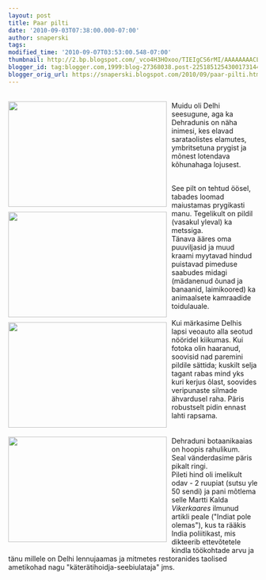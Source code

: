 ```yaml
---
layout: post
title: Paar pilti
date: '2010-09-03T07:38:00.000-07:00'
author: snaperski
tags: 
modified_time: '2010-09-07T03:53:00.548-07:00'
thumbnail: http://2.bp.blogspot.com/_vco4H3HOxoo/TIEIgCS6rMI/AAAAAAAACL4/IYr2Y9u_Waw/s72-c/reo.jpg
blogger_id: tag:blogger.com,1999:blog-27368038.post-2251851254300173144
blogger_orig_url: https://snaperski.blogspot.com/2010/09/paar-pilti.html
---
```


<a onblur="try {parent.deselectBloggerImageGracefully();} catch(e) {}" href="http://2.bp.blogspot.com/_vco4H3HOxoo/TIEIgCS6rMI/AAAAAAAACL4/IYr2Y9u_Waw/reo.jpg"><br /><img src="http://2.bp.blogspot.com/_vco4H3HOxoo/TIEIgCS6rMI/AAAAAAAACL4/IYr2Y9u_Waw/s320/reo.jpg" style="float: left; margin: 0pt 10px 10px 0pt; cursor: pointer; width: 320px; height: 213px;" alt="" id="BLOGGER_PHOTO_ID_5512696765343247554" border="0" /></a>Muidu oli Delhi seesugune, aga ka Dehradunis on näha inimesi, kes elavad sarataolistes elamutes, ymbritsetuna prygist ja mõnest lotendava kõhunahaga lojusest.<br /><a onblur="try {parent.deselectBloggerImageGracefully();} catch(e) {}" href="http://2.bp.blogspot.com/_vco4H3HOxoo/TIEJbj1QjHI/AAAAAAAACMA/W1LusRTES3c/prygi.jpg"><br /><img src="http://2.bp.blogspot.com/_vco4H3HOxoo/TIEJbj1QjHI/AAAAAAAACMA/W1LusRTES3c/s320/prygi.jpg" style="float: left; margin: 0pt 10px 10px 0pt; cursor: pointer; width: 320px; height: 213px;" alt="" id="BLOGGER_PHOTO_ID_5512697787957939314" border="0" /></a></div><div>See pilt on tehtud öösel, tabades loomad maiustamas prygikasti manu. Tegelikult on pildil (vasakul yleval) ka metssiga.</div><div>Tänava ääres oma puuviljasid ja muud kraami myytavad hindud puistavad pimeduse saabudes midagi (mädanenud õunad ja banaanid, laimikoored) ka animaalsete kamraadide</div><div> toidulauale.</div><div><span class="Apple-style-span" style="color: rgb(0, 0, 238);"><u><span class="Apple-style-span" style="color: rgb(0, 0, 0);"><br /></span></u></span></div><div><a onblur="try {parent.deselectBloggerImageGracefully();} catch(e) {}" href="http://1.bp.blogspot.com/_vco4H3HOxoo/TIELGJ5hrAI/AAAAAAAACMI/5Y6joDz6SL8/veoauto.jpg"><img src="http://1.bp.blogspot.com/_vco4H3HOxoo/TIELGJ5hrAI/AAAAAAAACMI/5Y6joDz6SL8/s320/veoauto.jpg" style="float: left; margin: 0pt 10px 10px 0pt; cursor: pointer; width: 320px; height: 213px;" alt="" id="BLOGGER_PHOTO_ID_5512699619242519554" border="0" /></a><div>Kui märkasime Delhis lapsi veoauto alla seotud nööridel kiikumas. Kui fotoka olin haaranud, soovisid nad paremini pildile sättida; kuskilt selja tagant rabas mind yks kuri kerjus õlast, soovides veripunaste silmade ähvardusel raha. Päris robustselt pidin ennast lahti rapsama.</div><br /><a onblur="try {parent.deselectBloggerImageGracefully();} catch(e) {}" href="http://3.bp.blogspot.com/_vco4H3HOxoo/TIEMT2JIfSI/AAAAAAAACMQ/c5UJ86sLcUQ/raivo2.jpg"><br /><img src="http://3.bp.blogspot.com/_vco4H3HOxoo/TIEMT2JIfSI/AAAAAAAACMQ/c5UJ86sLcUQ/s320/raivo2.jpg" style="float: left; margin: 0pt 10px 10px 0pt; cursor: pointer; width: 320px; height: 213px;" alt="" id="BLOGGER_PHOTO_ID_5512700953969065250" border="0" /></a></div><div>Dehraduni botaanikaaias on hoopis rahulikum.</div><div>Seal vänderdasime päris pikalt ringi.</div><div>Pileti hind oli imelikult odav - 2 ruupiat (sutsu yle 50 sendi) ja pani mõtlema selle Martti Kalda <i>Vikerkaares</i> ilmunud artikli peale ("Indiat pole olemas"), kus ta rääkis India poliitikast, mis dikteerib ettevõtetele kindla töökohtade arvu ja tänu millele on Delhi lennujaamas ja mitmetes restoranides taolised ametikohad nagu "käterätihoidja-seebiulataja" jms.</div>
